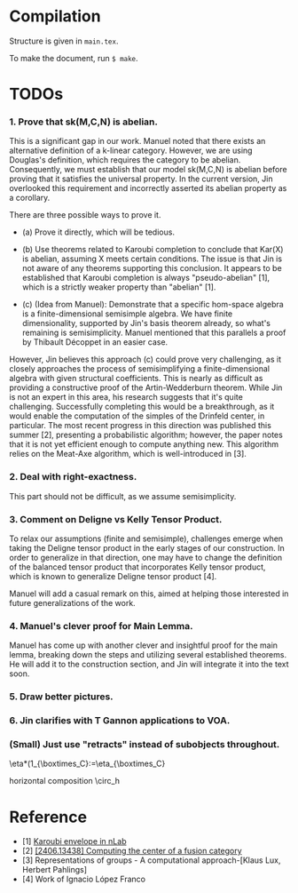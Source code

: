 # Compilation

Structure is given in `main.tex`.

To make the document, run `$ make`.

# TODOs

### 1. Prove that sk(M,C,N) is abelian.

This is a significant gap in our work. Manuel noted that there exists an
alternative definition of a k-linear category. However, we are using Douglas's
definition, which requires the category to be abelian. Consequently, we must
establish that our model sk(M,C,N) is abelian before proving that it satisfies
the universal property. In the current version, Jin overlooked this
requirement and incorrectly asserted its abelian property as a corollary.

There are three possible ways to prove it.

+ (a) Prove it directly, which will be tedious.

+ (b) Use theorems related to Karoubi completion to conclude that Kar(X) is
  abelian, assuming X meets certain conditions. The issue is that Jin is not
  aware of any theorems supporting this conclusion. It appears to be
  established that Karoubi completion is always "pseudo-abelian" [1], which is
  a strictly weaker property than "abelian" [1].

+ (c) (Idea from Manuel): Demonstrate that a specific hom-space algebra is a
  finite-dimensional semisimple algebra. We have finite dimensionality,
  supported by Jin's basis theorem already, so what's remaining is
  semisimplicity. Manuel mentioned that this parallels a proof by Thibault
  Décoppet in an easier case.

However, Jin believes this approach (c) could prove very challenging, as it
closely approaches the process of semisimplifying a finite-dimensional algebra
with given structural coefficients. This is nearly as difficult as providing a
constructive proof of the Artin-Wedderburn theorem. While Jin is not an expert
in this area, his research suggests that it's quite challenging. Successfully
completing this would be a breakthrough, as it would enable the computation of
the simples of the Drinfeld center, in particular. The most recent progress in
this direction was published this summer [2], presenting a probabilistic
algorithm; however, the paper notes that it is not yet efficient enough to
compute anything new. This algorithm relies on the Meat-Axe algorithm, which
is well-introduced in [3].

### 2. Deal with right-exactness.

This part should not be difficult, as we assume semisimplicity.

### 3. Comment on Deligne vs Kelly Tensor Product.

To relax our assumptions (finite and semisimple), challenges emerge when
taking the Deligne tensor product in the early stages of our construction. In
order to generalize in that direction, one may have to change the definition
of the balanced tensor product that incorporates Kelly tensor product, which
is known to generalize Deligne tensor product [4].

Manuel will add a casual remark on this, aimed at helping those interested in
future generalizations of the work.

### 4. Manuel's clever proof for Main Lemma.

Manuel has come up with another clever and insightful proof for the main
lemma, breaking down the steps and utilizing several established theorems. He
will add it to the construction section, and Jin will integrate it into the text
soon.

### 5. Draw better pictures.

### 6. Jin clarifies with T Gannon applications to VOA.

### (Small) Just use "retracts" instead of subobjects throughout.

\eta*(1_{\boxtimes_C}:=\eta_{\boxtimes_C}

horizontal composition \circ_h

# Reference

+ [1] [Karoubi envelope in nLab](https://ncatlab.org/nlab/show/Karoubi+envelope)
+ [2] [[2406.13438] Computing the center of a fusion category](https://arxiv.org/abs/2406.13438)
+ [3] Representations of groups - A computational approach-[Klaus Lux, Herbert Pahlings]
+ [4] Work of Ignacio López Franco
